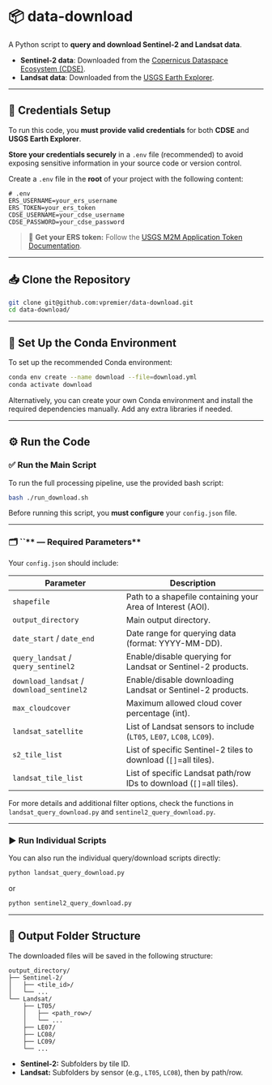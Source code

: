 # 📦 **data-download**

A Python script to **query and download Sentinel-2 and Landsat data**.

- **Sentinel-2 data**: Downloaded from the [Copernicus Dataspace Ecosystem (CDSE)](https://dataspace.copernicus.eu/).
- **Landsat data**: Downloaded from the [USGS Earth Explorer](https://earthexplorer.usgs.gov/).

---

## 🔐 **Credentials Setup**

To run this code, you **must provide valid credentials** for both **CDSE** and **USGS Earth Explorer**.

**Store your credentials securely** in a `.env` file (recommended) to avoid exposing sensitive information in your source code or version control.

Create a `.env` file in the **root** of your project with the following content:

```env
# .env
ERS_USERNAME=your_ers_username
ERS_TOKEN=your_ers_token
CDSE_USERNAME=your_cdse_username
CDSE_PASSWORD=your_cdse_password
```

> 📌 **Get your ERS token:** Follow the [USGS M2M Application Token Documentation](https://www.usgs.gov/media/files/m2m-application-token-documentation).

---

## 📥 **Clone the Repository**

```bash
git clone git@github.com:vpremier/data-download.git
cd data-download/
```

---

## 🐍 **Set Up the Conda Environment**

To set up the recommended Conda environment:

```bash
conda env create --name download --file=download.yml
conda activate download
```

Alternatively, you can create your own Conda environment and install the required dependencies manually. Add any extra libraries if needed.

---

## ⚙️ **Run the Code**

### ✅ **Run the Main Script**

To run the full processing pipeline, use the provided bash script:

```bash
bash ./run_download.sh
```

Before running this script, you **must configure** your `config.json` file.

---

### 🗂️ ``** — Required Parameters**

Your `config.json` should include:


| Parameter            | Description                                                                 |
|----------------------|-----------------------------------------------------------------------------|
| `shapefile`          | Path to a shapefile containing your Area of Interest (AOI).                 |
| `output_directory`   | Main output directory.                                                      |
| `date_start` / `date_end` | Date range for querying data (format: YYYY-MM-DD).                   |
| `query_landsat` / `query_sentinel2` | Enable/disable querying for Landsat or Sentinel-2 products. |
| `download_landsat` / `download_sentinel2` | Enable/disable downloading Landsat or Sentinel-2 products. |
| `max_cloudcover`     | Maximum allowed cloud cover percentage (int).                                     |
| `landsat_satellite`  | List of Landsat sensors to include (`LT05`, `LE07`, `LC08`, `LC09`).        |
| `s2_tile_list`       | List of specific Sentinel-2 tiles to download (`[]`=all tiles).                    |
| `landsat_tile_list`  | List of specific Landsat path/row IDs to download (`[]`=all tiles).               |

For more details and additional filter options, check the functions in `landsat_query_download.py` and `sentinel2_query_download.py`.

---

### ▶️ **Run Individual Scripts**

You can also run the individual query/download scripts directly:

```bash
python landsat_query_download.py
```

or

```bash
python sentinel2_query_download.py
```

---

## 📂 **Output Folder Structure**

The downloaded files will be saved in the following structure:

```
output_directory/
├── Sentinel-2/
│   ├── <tile_id>/
│   └── ...
└── Landsat/
    ├── LT05/
    │   ├── <path_row>/
    │   └── ...
    ├── LE07/
    ├── LC08/
    ├── LC09/
    └── ...
```

- **Sentinel-2:** Subfolders by tile ID.
- **Landsat:** Subfolders by sensor (e.g., `LT05`, `LC08`), then by path/row.



